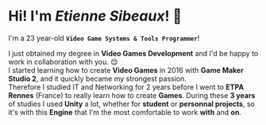 # Hi! I'm *Etienne Sibeaux*! 🙌 

I'm a 23 year-old **`Video Game Systems & Tools Programmer`**!  

I just obtained my degree in **Video Games Development** and I'd be happy to work in collaboration with you. 😌  
I started learning how to create **Video Games** in 2016 with **Game Maker Studio 2**, and it quickly became my strongest passion.  
Therefore I studied IT and Networking for 2 years before I went to **ETPA Rennes** (France) to really learn how to create **Games**. 
During these **3 years** of studies I used **Unity** a lot, whether for **student** or **personnal projects**, so it's with this 
**Engine** that I'm the most comfortable to work **with** and **on**.

